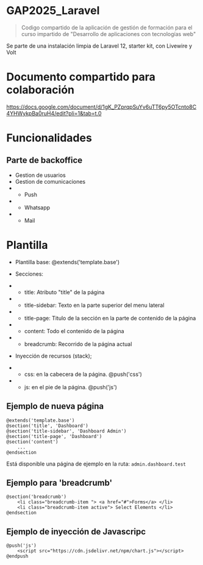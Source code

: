 # GAP2025_Laravel
> Codigo compartido de la aplicación de gestión de formación para el curso impartido de "Desarrollo de aplicaciones con tecnologías web"

Se parte de una instalación limpia de Laravel 12, starter kit, con Livewire y Volt

# Documento compartido para colaboración
https://docs.google.com/document/d/1gK_PZprqpSuYv6uTT6py5OTcnto8C4YHWykpBa0ruH4/edit?pli=1&tab=t.0

# Funcionalidades
## Parte de backoffice
- Gestion de usuarios
- Gestion de comunicaciones
- - Push
- - Whatsapp
- - Mail

# Plantilla
- Plantilla base: @extends('template.base')
- Secciones:
- - title: Atributo "title" de la página
- - title-sidebar: Texto en la parte superior del menu lateral
- - title-page: Titulo de la sección en la parte de contenido de la página
- - content: Todo el contenido de la página
- - breadcrumb: Recorrido de la página actual

- Inyección de recursos (stack);
- - css: en la cabecera de la página. @push('css')
- - js: en el pie de la página. @push('js')

## Ejemplo de nueva página
```
@extends('template.base')
@section('title', 'Dashboard')
@section('title-sidebar', 'Dashboard Admin')
@section('title-page', 'Dashboard')
@section('content')
    ...
@endsection
```

Está disponible una página de ejemplo en la ruta: `admin.dashboard.test`


## Ejemplo para 'breadcrumb'
```
@section('breadcrumb')
    <li class="breadcrumb-item "> <a href="#">Forms</a> </li>
    <li class="breadcrumb-item active"> Select Elements </li> 
@endsection 
```

## Ejemplo de inyección de Javascripc
```
@push('js')
    <script src="https://cdn.jsdelivr.net/npm/chart.js"></script>
@endpush
```


